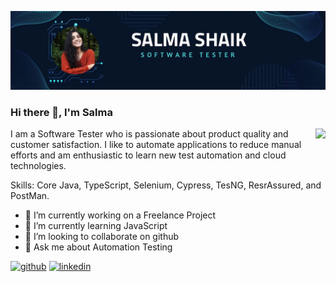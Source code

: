 ![logo](https://github.com/shaiksalmi/shaiksalmi/blob/main/WhatsApp%20Image%202024-02-21%20at%2016.58.35_4a17a39e.jpg)

### Hi there 👋, I'm Salma
<img align="right"  src="https://repository-images.githubusercontent.com/462900780/0a10af70-6cbf-46df-9071-0ff586a3b1d6">
I am a Software Tester who is passionate about product quality and customer satisfaction. I like to automate applications to reduce manual efforts and am enthusiastic to learn new test automation and cloud technologies. 


Skills: Core Java, TypeScript, Selenium, Cypress, TesNG, ResrAssured, and PostMan.

- 🔭 I’m currently working on a Freelance Project 
- 🌱 I’m currently learning JavaScript 
- 👯 I’m looking to collaborate on github 
- 💬 Ask me about Automation Testing 


[<img src='https://cdn.jsdelivr.net/npm/simple-icons@3.0.1/icons/github.svg' alt='github' height='40'>](https://github.com/https://github.com/shaiksalmi)  [<img src='https://cdn.jsdelivr.net/npm/simple-icons@3.0.1/icons/linkedin.svg' alt='linkedin' height='40'>](https://www.linkedin.com/in/https://www.linkedin.com/in/shaik-salma29//)  


